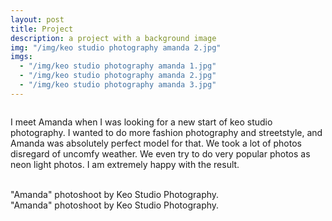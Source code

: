 ```yaml
---
layout: post
title: Project
description: a project with a background image
img: "/img/keo studio photography amanda 2.jpg"
imgs: 
  - "/img/keo studio photography amanda 1.jpg"
  - "/img/keo studio photography amanda 2.jpg"
  - "/img/keo studio photography amanda 3.jpg"
---
```


<div class="img_row">
<img class="col three" src="{{ site.baseurl }}{{ page.img }}.jpg" alt="" title="example image"/>
</div>

I meet Amanda when I was looking for a new start of keo studio photography.
I wanted to do more fashion photography and streetstyle, and Amanda was absolutely perfect model for that.
We took a lot of photos disregard of uncomfy weather. We even try to do very popular photos as neon light photos.
I am extremely happy with the result.

<div class="img_row">

<img class="col one" src="{{ site.baseurl }}/img/keo studio photography amanda 1.jpg" alt="" title="example image"/>
<img class="col one" src="{{ site.baseurl }}/img/keo studio photography amanda 2.jpg" alt="" title="example image"/>
<img class="col one" src="{{ site.baseurl }}/img/keo studio photography amanda 3.jpg" alt="" title="example image"/>
</div>
<div class="col three caption">
"Amanda" photoshoot by Keo Studio Photography.
</div>
<div class="col three caption">
"Amanda" photoshoot by Keo Studio Photography.
</div>